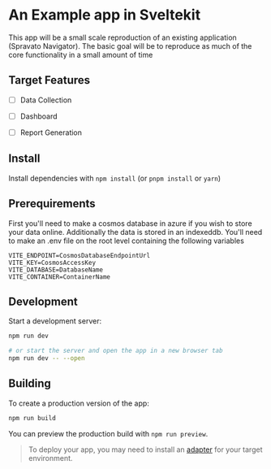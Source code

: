 # An Example app in Sveltekit

This app will be a small scale reproduction of an existing application (Spravato Navigator). The basic goal will be to reproduce as much of the core functionality in a small amount of time

## Target Features

- [ ] Data Collection
- [ ] Dashboard
- [ ] Report Generation


## Install

Install dependencies with `npm install` (or `pnpm install` or `yarn`)

## Prerequirements
First you'll need to make a cosmos database in azure if you wish to store your data online.
Additionally the data is stored in an indexeddb.
You'll need to make an .env file on the root level containing the following variables
```
VITE_ENDPOINT=CosmosDatabaseEndpointUrl
VITE_KEY=CosmosAccessKey
VITE_DATABASE=DatabaseName
VITE_CONTAINER=ContainerName
```

## Development

Start a development server:

```bash
npm run dev

# or start the server and open the app in a new browser tab
npm run dev -- --open
```

## Building

To create a production version of the app:

```bash
npm run build
```

You can preview the production build with `npm run preview`.

> To deploy your app, you may need to install an [adapter](https://kit.svelte.dev/docs/adapters) for your target environment.
